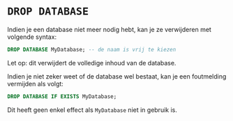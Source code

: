 # `DROP DATABASE`
Indien je een database niet meer nodig hebt, kan je ze verwijderen met volgende syntax:

```sql
DROP DATABASE MyDatabase; -- de naam is vrij te kiezen
```

Let op: dit verwijdert de volledige inhoud van de database.

Indien je niet zeker weet of de database wel bestaat, kan je een foutmelding vermijden als volgt:

```sql
DROP DATABASE IF EXISTS MyDatabase;
```

Dit heeft geen enkel effect als `MyDatabase` niet in gebruik is.
